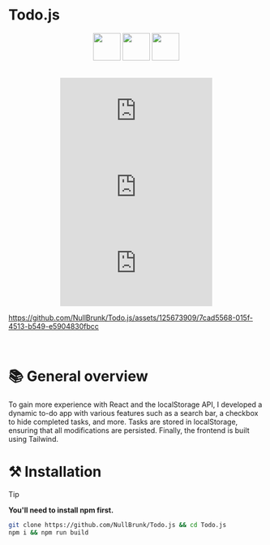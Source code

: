# Todo.js  

<div align="center">

<div>
  <img width="54" src="https://github.com/user-attachments/assets/168508c3-aa65-47e9-83fb-54a2b73216b7">
  <img width="54" src="https://github.com/user-attachments/assets/8448f5dd-8ec6-4394-8474-995ab092f90f">
  <img width="54" src="https://github.com/user-attachments/assets/009b8522-dcd3-4b03-8e75-067947b244a7">
</div>

<br/> 

![GitHub top language](https://img.shields.io/github/languages/top/NullBrunk/Todo.js?style=for-the-badge)
![GitHub commit activity](https://img.shields.io/github/commit-activity/m/NullBrunk/Todo.js?style=for-the-badge)
![repo size](https://img.shields.io/github/repo-size/NullBrunk/Todo.js?style=for-the-badge)

</div>



https://github.com/NullBrunk/Todo.js/assets/125673909/7cad5568-015f-4513-b549-e5904830fbcc



<br>

# 📚 General overview

To gain more experience with React and the localStorage API, I developed a dynamic to-do app with various features such as a search bar, a checkbox to hide completed tasks, and more. Tasks are stored in localStorage, ensuring that all modifications are persisted. Finally, the frontend is built using Tailwind.

# ⚒️ Installation

> [!TIP]
> **You'll need to install npm first.**

```bash
git clone https://github.com/NullBrunk/Todo.js && cd Todo.js
npm i && npm run build
```

